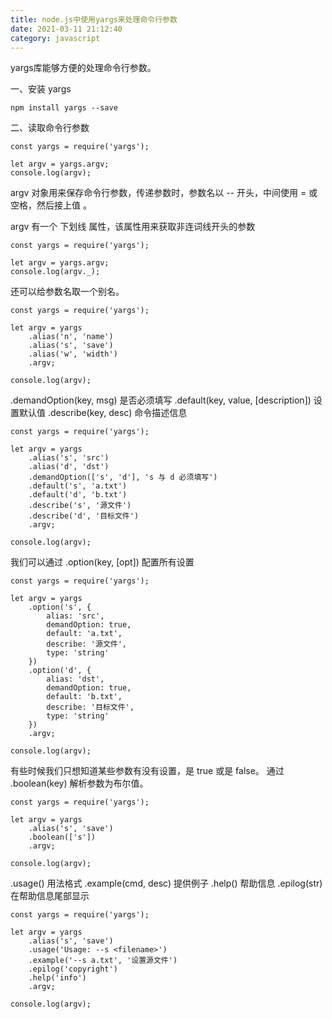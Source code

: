 ```yaml
---
title: node.js中使用yargs来处理命令行参数
date: 2021-03-11 21:12:40
category: javascript
---
```


yargs库能够方便的处理命令行参数。

 

一、安装 yargs

```
npm install yargs --save
```

二、读取命令行参数

```
const yargs = require('yargs');
 
let argv = yargs.argv;
console.log(argv);
```
argv 对象用来保存命令行参数，传递参数时，参数名以 -- 开头，中间使用 = 或 空格，然后接上值 。

argv 有一个 下划线 属性，该属性用来获取非连词线开头的参数
```
const yargs = require('yargs');
 
let argv = yargs.argv;
console.log(argv._);
```
还可以给参数名取一个别名。
```
const yargs = require('yargs');
 
let argv = yargs
    .alias('n', 'name')
    .alias('s', 'save')
    .alias('w', 'width')
    .argv;
 
console.log(argv);
```
.demandOption(key, msg) 是否必须填写
.default(key, value, [description]) 设置默认值
.describe(key, desc) 命令描述信息
```
const yargs = require('yargs');
 
let argv = yargs
    .alias('s', 'src')
    .alias('d', 'dst')
    .demandOption(['s', 'd'], 's 与 d 必须填写')
    .default('s', 'a.txt')
    .default('d', 'b.txt')
    .describe('s', '源文件')
    .describe('d', '目标文件')
    .argv;
 
console.log(argv);
```
我们可以通过 .option(key, [opt]) 配置所有设置
```
const yargs = require('yargs');
 
let argv = yargs
    .option('s', {
        alias: 'src',
        demandOption: true,
        default: 'a.txt',
        describe: '源文件',
        type: 'string'
    })
    .option('d', {
        alias: 'dst',
        demandOption: true,
        default: 'b.txt',
        describe: '目标文件',
        type: 'string'
    })
    .argv;
 
console.log(argv);
```
有些时候我们只想知道某些参数有没有设置，是 true 或是 false。
通过 .boolean(key) 解析参数为布尔值。
```
const yargs = require('yargs');
 
let argv = yargs
    .alias('s', 'save')
    .boolean(['s'])
    .argv;
 
console.log(argv);
```
.usage() 用法格式
.example(cmd, desc) 提供例子
.help() 帮助信息
.epilog(str) 在帮助信息尾部显示
```
const yargs = require('yargs');
 
let argv = yargs
    .alias('s', 'save')
    .usage('Usage: --s <filename>')
    .example('--s a.txt', '设置源文件')
    .epilog('copyright')
    .help('info')
    .argv;
 
console.log(argv);
```

